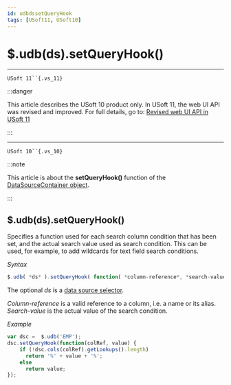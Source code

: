 ```yaml
---
id: udbdssetQueryHook
tags: [USoft11, USoft10]
---
```

# $.udb(ds).setQueryHook()



----

`USoft 11``{.vs_11}`


:::danger

This article describes the USoft 10 product only.
In USoft 11, the web UI API was revised and improved. For full details, go to:
[Revised web UI API in USoft 11](/Web_and_app_UIs/UDB_udb/Revised_web_UI_API_in_USoft_11.md)

:::

----

`USoft 10``{.vs_10}`


:::note

This article is about the **setQueryHook()** function of the [DataSourceContainer object](/Web_and_app_UIs/UDB_DataSourceContainer).

:::

## **$.udb(ds).setQueryHook()**

Specifies a function used for each search column condition that has been set, and the actual search value used as search condition. This can be used, for example, to add wildcards for text field search conditions.

*Syntax*

```js
$.udb( *ds* ).setQueryHook( function( *column-reference*, *search-value* ) )
```

The optional *ds* is a [data source selector](/Web_and_app_UIs/UDB_DataSourceMetaContainer/UDB_DataSourceMetaContainer_object.md).

*Column-reference* is a valid reference to a column, i.e. a name or its alias. *Search-value*­ is the actual value of the search condition.

*Example*

```js
var dsc =  $.udb('EMP');
dsc.setQueryHook(function(colRef, value) {
    if (!dsc.cols(colRef).getLookups().length)
      return '%' + value + '%';
    else
      return value;
});
```

 